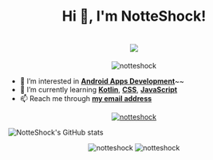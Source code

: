 
<h1 align="center">Hi 👋, I'm NotteShock!</h1>
<h1 align='center'> <IMG SRC="https://raw.githubusercontent.com/AdityaGupta345/AdityaGupta345/main/Dino_non-birthday_version.gif"></h1>
<p align="center"> <img src="https://komarev.com/ghpvc/?username=notteshock&label=Profile%20views&color=0e75b6&style=flat" alt="notteshock" /> </p>

- 👀 I’m interested in **[Android Apps Development](https://developer.android.com/)**~~
- 🌱 I’m currently learning **[Kotlin](https://kotlinlang.org/)**, **[CSS](https://wikipedia.org/wiki/CSS)**, **[JavaScript](https://javascript.com/)**
- 📫 Reach me through **[my email address](mailto:notteshock@gmail.com)**

<p align="center"> <a href="https://github.com/ryo-ma/github-profile-trophy"><img src="https://github-profile-trophy.vercel.app/?username=notteshock&row=1" alt="notteshock" /></a> </p>

![NotteShock's GitHub stats](https://github-readme-stats.vercel.app/api?username=notteshock&theme=tokyonight&show_icons=true)
<p align="center">
  <img src="https://github-readme-stats.vercel.app/api/top-langs?username=notteshock&show_icons=true&locale=en&layout=compact&count_private=true&bg_color=00000000&text_color=808080&hide_border=true" alt="notteshock" />
  <img src="https://github-readme-streak-stats.herokuapp.com?user=notteshock&theme=onedark&hide_border=true&background=00000000&stroke=80808080" alt="notteshock" />
</p>

